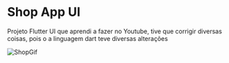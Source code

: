 # Shop App UI

Projeto Flutter UI que aprendi a fazer no Youtube, tive que corrigir diversas coisas, pois o a linguagem dart teve diversas alterações

![ShopGif](https://user-images.githubusercontent.com/108353385/189502305-91fe9733-7683-4925-b459-c036ce0dc0cc.gif)